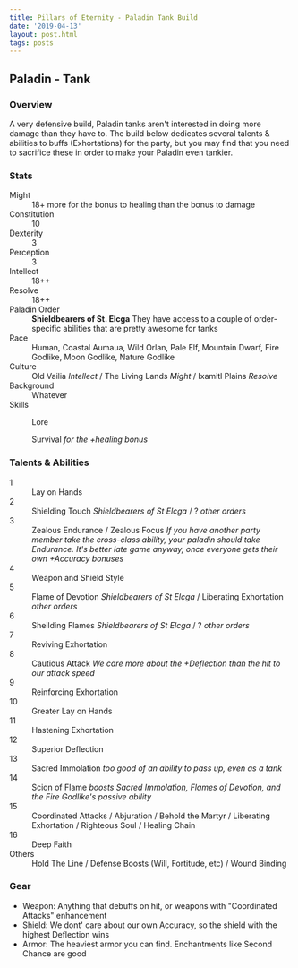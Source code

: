 ```yaml
---
title: Pillars of Eternity - Paladin Tank Build
date: '2019-04-13'
layout: post.html
tags: posts
---
```


## Paladin - Tank
### Overview
A very defensive build, Paladin tanks aren't interested in doing more damage than they have to. The build below dedicates several talents & abilities to buffs (Exhortations) for the party, but you may find that you need to sacrifice these in order to make your Paladin even tankier.

### Stats
<dl class="row">
    <dt class="col-sm-3">Might</dt>
    <dd class="col-sm-9">18+ more for the bonus to healing than the bonus to damage</dd>
    <dt class="col-sm-3">Constitution</dt>
    <dd class="col-sm-9">10</dd>
    <dt class="col-sm-3">Dexterity</dt>
    <dd class="col-sm-9">3</dd>
    <dt class="col-sm-3">Perception</dt>
    <dd class="col-sm-9">3</dd>
    <dt class="col-sm-3">Intellect</dt>
    <dd class="col-sm-9">18++</dd>
    <dt class="col-sm-3">Resolve</dt>
    <dd class="col-sm-9">18++</dd>
    <dt class="col-sm-3">Paladin Order</dt>
    <dd class="col-sm-9"><strong>Shieldbearers of St. Elcga</strong> They have access to a couple of order-specific abilities that are pretty awesome for tanks</dd>
    <dt class="col-sm-3">Race</dt>
    <dd class="col-sm-9">Human, Coastal Aumaua, Wild Orlan, Pale Elf, Mountain Dwarf, Fire Godlike, Moon Godlike, Nature Godlike</dd>
    <dt class="col-sm-3">Culture</dt>
    <dd class="col-sm-9">Old Vailia <em>Intellect</em> / The Living Lands <em>Might</em> / Ixamitl Plains <em>Resolve</em></dd>
    <dt class="col-sm-3">Background</dt>
    <dd class="col-sm-9">Whatever</dd>
    <dt class="col-sm-3">Skills</dt>
    <dd class="col-sm-9">
        <p class="mb-0">Lore</p>
        <p class="mb-0">Survival <em>for the +healing bonus</em></p>
    </dd>
</dl>

### Talents & Abilities
<dl class="row">
    <dt class="col-sm-3">1</dt>
    <dd class="col-sm-9">Lay on Hands</dd>
    <dt class="col-sm-3">2</dt>
    <dd class="col-sm-9">Shielding Touch <em>Shieldbearers of St Elcga</em> / ? <em>other orders</em></dd>
    <dt class="col-sm-3">3</dt>
    <dd class="col-sm-9">Zealous Endurance / Zealous Focus <em>If you have another party member take the cross-class ability, your paladin should take Endurance. It's better late game anyway, once everyone gets their own +Accuracy bonuses</em></dd>
    <dt class="col-sm-3">4</dt>
    <dd class="col-sm-9">Weapon and Shield Style</dd>
    <dt class="col-sm-3">5</dt>
    <dd class="col-sm-9">Flame of Devotion <em>Shieldbearers of St Elcga</em> / Liberating Exhortation <em>other orders</em></dd>
    <dt class="col-sm-3">6</dt>
    <dd class="col-sm-9">Sheilding Flames <em>Shieldbearers of St Elcga</em> / ? <em>other orders</em></dd>
    <dt class="col-sm-3">7</dt>
    <dd class="col-sm-9">Reviving Exhortation</dd>
    <dt class="col-sm-3">8</dt>
    <dd class="col-sm-9">Cautious Attack <em>We care more about the +Deflection than the hit to our attack speed</em></dd>
    <dt class="col-sm-3">9</dt>
    <dd class="col-sm-9">Reinforcing Exhortation</dd>
    <dt class="col-sm-3">10</dt>
    <dd class="col-sm-9">Greater Lay on Hands</dd>
    <dt class="col-sm-3">11</dt>
    <dd class="col-sm-9">Hastening Exhortation</dd>
    <dt class="col-sm-3">12</dt>
    <dd class="col-sm-9">Superior Deflection</dd>
    <dt class="col-sm-3">13</dt>
    <dd class="col-sm-9">Sacred Immolation <em>too good of an ability to pass up, even as a tank</em></dd>
    <dt class="col-sm-3">14</dt>
    <dd class="col-sm-9">Scion of Flame <em>boosts Sacred Immolation, Flames of Devotion, and the Fire Godlike's passive ability</em></dd>
    <dt class="col-sm-3">15</dt>
    <dd class="col-sm-9">Coordinated Attacks / Abjuration / Behold the Martyr / Liberating Exhortation / Righteous Soul / Healing Chain</dd>
    <dt class="col-sm-3">16</dt>
    <dd class="col-sm-9">Deep Faith</dd>
    <dt class="col-sm-3">Others</dt>
    <dd class="col-sm-9">Hold The Line / Defense Boosts (Will, Fortitude, etc) / Wound Binding</dd>
</dl>

### Gear
* Weapon: Anything that debuffs on hit, or weapons with "Coordinated Attacks" enhancement
* Shield: We dont' care about our own Accuracy, so the shield with the highest Deflection wins
* Armor: The heaviest armor you can find. Enchantments like Second Chance are good